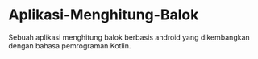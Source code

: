 # Aplikasi-Menghitung-Balok
Sebuah aplikasi menghitung balok berbasis android yang dikembangkan dengan bahasa pemrograman Kotlin.
